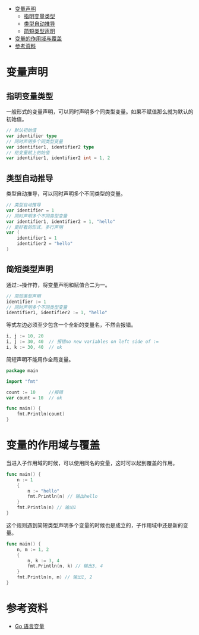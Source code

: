 - [变量声明](#变量声明)
  - [指明变量类型](#指明变量类型)
  - [类型自动推导](#类型自动推导)
  - [简短类型声明](#简短类型声明)
- [变量的作用域与覆盖](#变量的作用域与覆盖)
- [参考资料](#参考资料)

# 变量声明

## 指明变量类型

一般形式的变量声明，可以同时声明多个同类型变量。如果不赋值那么就为默认的初始值。

```go
// 默认初始值
var identifier type
// 同时声明多个同类型变量
var identifier1, identifier2 type
// 给变量赋上初始值
var identifier1, identifier2 int = 1, 2
```

## 类型自动推导

类型自动推导，可以同时声明多个不同类型的变量。

```go
// 类型自动推导
var identifier = 1
// 同时声明多个不同类型变量
var identifier1, identifier2 = 1, "hello"
// 更好看的形式，多行声明
var (
	identifier1 = 1
	identifier2 = "hello"
)
```

## 简短类型声明

通过`:=`操作符，将变量声明和赋值合二为一。

```go
// 简短类型声明
identifier := 1
// 同时声明多个不同类型变量
identifier1, identifier2 := 1, "hello"
```

等式左边必须至少包含一个全新的变量名，不然会报错。

```go
i, j := 10, 20
i, j := 30, 40  // 报错no new variables on left side of :=
i, k := 30, 40  // ok
```

简短声明不能用作全局变量。

```go
package main

import "fmt"

count := 10	    //报错
var count = 10	// ok

func main() {
	fmt.Println(count)
}
```

# 变量的作用域与覆盖

当进入子作用域的时候，可以使用同名的变量，这时可以起到覆盖的作用。

```go
func main() {
	n := 1
	{
		n := "hello"
		fmt.Println(n) // 输出hello
	}
	fmt.Println(n) // 输出1
}
```

这个规则遇到简短类型声明多个变量的时候也是成立的，子作用域中还是新的变量。

```go
func main() {
	n, m := 1, 2
	{
		n, k := 3, 4
		fmt.Println(n, k) // 输出3, 4
	}
	fmt.Println(n, m) // 输出1, 2
}
```

# 参考资料

- [Go 语言变量](https://www.runoob.com/go/go-variables.html)
